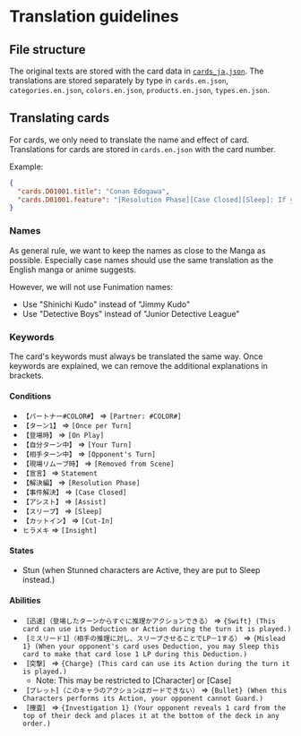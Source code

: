 # Translation guidelines

## File structure

The original texts are stored with the card data in [`cards_ja,json`](../cards_ja.json).
The translations are stored separately by type in `cards.en.json`, `categories.en.json`, `colors.en.json`, `products.en.json`, `types.en.json`.

## Translating cards

For cards, we only need to translate the name and effect of card.
Translations for cards are stored in `cards.en.json` with the card number.

Example:
```json
{
  "cards.D01001.title": "Conan Edogawa",
  "cards.D01001.feature": "[Resolution Phase][Case Closed][Sleep]: If your evidence is equal to or greater than the Evidence Level of your Case card, you win the game.\n\n[Assist][Sleep]: Move this card into the FILE area. If you have 7 or more cards in your FILE area, your case becomes Solved."
}
```

### Names

As general rule, we want to keep the names as close to the Manga as possible.
Especially case names should use the same translation as the English manga or anime suggests.

However, we will not use Funimation names:
* Use "Shinichi Kudo" instead of "Jimmy Kudo"
* Use "Detective Boys" instead of "Junior Detective League"

### Keywords

The card's keywords must always be translated the same way.
Once keywords are explained, we can remove the additional explanations in brackets.

#### Conditions

* `【パートナー#COLOR#】` => `[Partner: #COLOR#]`
* `【ターン1】` => `[Once per Turn]`
* `【登場時】` => `[On Play]`
* `【自分ターン中】` => `[Your Turn]`
* `【相手ターン中】` => `[Opponent's Turn]`
* `【現場リムーブ時】` => `[Removed from Scene]`
* `【宣言】` => `Statement`
* `【解決編】` => `[Resolution Phase]`
* `【事件解決】` => `[Case Closed]`
* `【アシスト】` => `[Assist]`
* `【スリープ】` => `[Sleep]`
* `【カットイン】` => `[Cut-In]`
* `ヒラメキ` => `[Insight]`

#### States

* Stun (when Stunned characters are Active, they are put to Sleep instead.)

#### Abilities

* `〚迅速〛（登場したターンからすぐに推理かアクションできる）` => `{Swift} (This card can use its Deduction or Action during the turn it is played.)`
* `〚ミスリード1〛（相手の推理に対し、スリープさせることでLP－1する）` => `{Mislead 1} (When your opponent's card uses Deduction, you may Sleep this card to make that card lose 1 LP during this Deduction.)`
* `〚突撃〛` => `{Charge} (This card can use its Action during the turn it is played.)`
  * Note: This may be restricted to [Character] or [Case]
* `〚ブレット〛（このキャラのアクションはガードできない）` => `{Bullet} (When this Characters performs its Action, your opponent cannot Guard.)`
* `〚捜査〛` => `{Investigation 1} (Your opponent reveals 1 card from the top of their deck and places it at the bottom of the deck in any order.)`